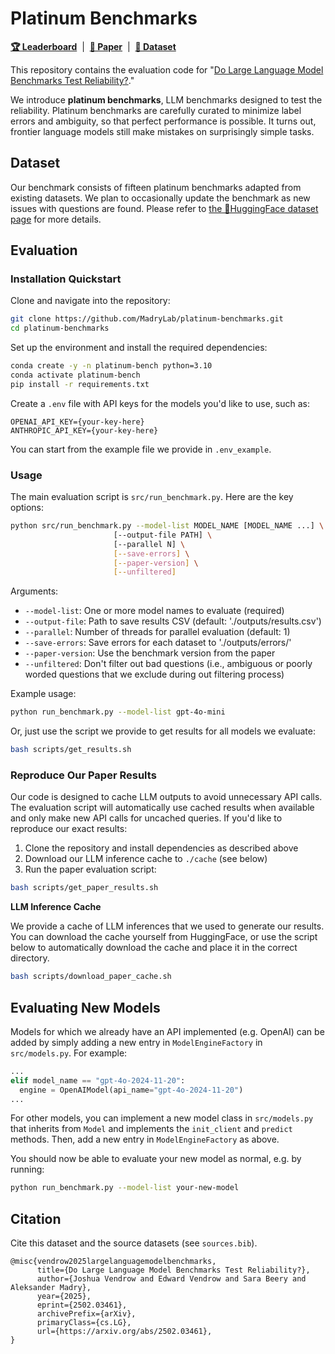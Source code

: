 # Platinum Benchmarks

[**🏆 Leaderboard**](http://platinum-bench.csail.mit.edu/) &nbsp;|&nbsp; [**📖 Paper**](https://arxiv.org/abs/2502.03461) &nbsp;|&nbsp; [**🤗 Dataset**](https://huggingface.co/datasets/madrylab/platinum-bench)

This repository contains the evaluation code for "[Do Large Language Model Benchmarks Test Reliability?](https://arxiv.org/abs/2502.03461)."

We introduce **platinum benchmarks**, LLM benchmarks designed to test the reliability. Platinum benchmarks are carefully curated to minimize label errors and ambiguity, so that perfect performance is possible. It turns out, frontier language models still make mistakes on surprisingly simple tasks.


## Dataset

Our benchmark consists of fifteen platinum benchmarks adapted from existing datasets. We plan to occasionally update the benchmark as new issues with questions are found. Please refer to [the 🤗HuggingFace dataset page](https://huggingface.co/datasets/madrylab/platinum-bench) for more details.

## Evaluation

### Installation Quickstart

Clone and navigate into the repository:

```bash
git clone https://github.com/MadryLab/platinum-benchmarks.git
cd platinum-benchmarks
```

Set up the environment and install the required dependencies:

```bash
conda create -y -n platinum-bench python=3.10
conda activate platinum-bench
pip install -r requirements.txt
```

Create a `.env` file with API keys for the models you'd like to use, such as:

```
OPENAI_API_KEY={your-key-here}
ANTHROPIC_API_KEY={your-key-here}
```

You can start from the example file we provide in `.env_example`.

### Usage

The main evaluation script is `src/run_benchmark.py`. Here are the key options:

```bash
python src/run_benchmark.py --model-list MODEL_NAME [MODEL_NAME ...] \
                       [--output-file PATH] \
                       [--parallel N] \
                       [--save-errors] \
                       [--paper-version] \
                       [--unfiltered]
```

Arguments:
- `--model-list`: One or more model names to evaluate (required)
- `--output-file`: Path to save results CSV (default: './outputs/results.csv')
- `--parallel`: Number of threads for parallel evaluation (default: 1)
- `--save-errors`: Save errors for each dataset to './outputs/errors/'
- `--paper-version`: Use the benchmark version from the paper
- `--unfiltered`: Don't filter out bad questions (i.e., ambiguous or poorly worded questions that we exclude during out filtering process)

Example usage:
```bash
python run_benchmark.py --model-list gpt-4o-mini
```

Or, just use the script we provide to get results for all models we evaluate:

```bash
bash scripts/get_results.sh
```

### Reproduce Our Paper Results

Our code is designed to cache LLM outputs to avoid unnecessary API calls. The evaluation script will automatically use cached results when available and only make new API calls for uncached queries. If you'd like to reproduce our exact results:

1. Clone the repository and install dependencies as described above
2. Download our LLM inference cache to `./cache` (see below)
3. Run the paper evaluation script:

```bash
bash scripts/get_paper_results.sh
```

**LLM Inference Cache**

We provide a cache of LLM inferences that we used to generate our results. You can download the cache yourself from HuggingFace, or use the script below to automatically download the cache and place it in the correct directory.

```bash
bash scripts/download_paper_cache.sh
```

## Evaluating New Models

Models for which we already have an API implemented (e.g. OpenAI) can be added by simply adding a new entry in `ModelEngineFactory` in `src/models.py`. For example:

```python
...
elif model_name == "gpt-4o-2024-11-20":
  engine = OpenAIModel(api_name="gpt-4o-2024-11-20")
...
```

For other models, you can implement a new model class in `src/models.py` that inherits from `Model` and implements the `init_client` and `predict` methods. Then, add a new entry in `ModelEngineFactory` as above.

You should now be able to evaluate your new model as normal, e.g. by running:

```bash
python run_benchmark.py --model-list your-new-model
```

## Citation

Cite this dataset and the source datasets (see `sources.bib`).

```
@misc{vendrow2025largelanguagemodelbenchmarks,
      title={Do Large Language Model Benchmarks Test Reliability?}, 
      author={Joshua Vendrow and Edward Vendrow and Sara Beery and Aleksander Madry},
      year={2025},
      eprint={2502.03461},
      archivePrefix={arXiv},
      primaryClass={cs.LG},
      url={https://arxiv.org/abs/2502.03461}, 
}
```

